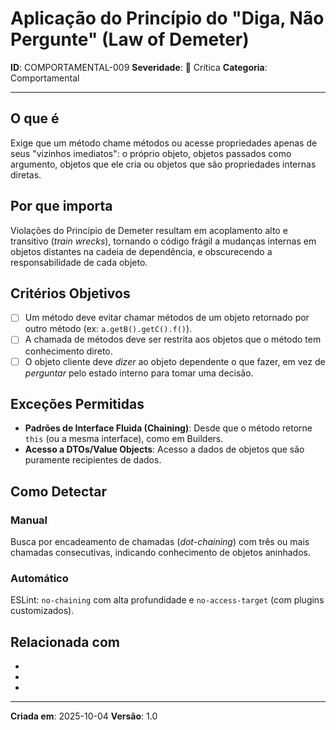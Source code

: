 # Aplicação do Princípio do "Diga, Não Pergunte" (Law of Demeter)

**ID**: COMPORTAMENTAL-009
**Severidade**: 🔴 Crítica
**Categoria**: Comportamental

---

## O que é

Exige que um método chame métodos ou acesse propriedades apenas de seus "vizinhos imediatos": o próprio objeto, objetos passados como argumento, objetos que ele cria ou objetos que são propriedades internas diretas.

## Por que importa

Violações do Princípio de Demeter resultam em acoplamento alto e transitivo (*train wrecks*), tornando o código frágil a mudanças internas em objetos distantes na cadeia de dependência, e obscurecendo a responsabilidade de cada objeto.

## Critérios Objetivos

- [ ] Um método deve evitar chamar métodos de um objeto retornado por outro método (ex: `a.getB().getC().f()`).
- [ ] A chamada de métodos deve ser restrita aos objetos que o método tem conhecimento direto.
- [ ] O objeto cliente deve *dizer* ao objeto dependente o que fazer, em vez de *perguntar* pelo estado interno para tomar uma decisão.

## Exceções Permitidas

- **Padrões de Interface Fluida (Chaining)**: Desde que o método retorne `this` (ou a mesma interface), como em Builders.
- **Acesso a DTOs/Value Objects**: Acesso a dados de objetos que são puramente recipientes de dados.

## Como Detectar

### Manual

Busca por encadeamento de chamadas (*dot-chaining*) com três ou mais chamadas consecutivas, indicando conhecimento de objetos aninhados.

### Automático

ESLint: `no-chaining` com alta profundidade e `no-access-target` (com plugins customizados).

## Relacionada com

- [COMPORTAMENTAL-008]: reforça
- [ESTRUTURAL-005]: reforça
- [COMPORTAMENTAL-012]: reforça (LSP)

---

**Criada em**: 2025-10-04
**Versão**: 1.0
